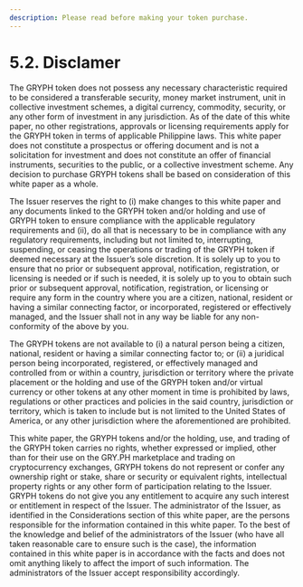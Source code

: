 ```yaml
---
description: Please read before making your token purchase.
---
```


# 5.2. Disclamer

The GRYPH token does not possess any necessary characteristic required to be considered a transferable security, money market instrument, unit in collective investment schemes, a digital currency, commodity, security, or any other form of investment in any jurisdiction. As of the date of this white paper, no other registrations, approvals or licensing requirements apply for the GRYPH token in terms of applicable Philippine laws. This white paper does not constitute a prospectus or offering document and is not a solicitation for investment and does not constitute an offer of financial instruments, securities to the public, or a collective investment scheme. Any decision to purchase GRYPH tokens shall be based on consideration of this white paper as a whole.&#x20;

The Issuer reserves the right to (i) make changes to this white paper and any documents linked to the GRYPH token and/or holding and use of GRYPH token to ensure compliance with the applicable regulatory requirements and (ii), do all that is necessary to be in compliance with any regulatory requirements, including but not limited to, interrupting, suspending, or ceasing the operations or trading of the GRYPH token if deemed necessary at the Issuer’s sole discretion. It is solely up to you to ensure that no prior or subsequent approval, notification, registration, or licensing is needed or if such is needed, it is solely up to you to obtain such prior or subsequent approval, notification, registration, or licensing or require any form in the country where you are a citizen, national, resident or having a similar connecting factor, or incorporated, registered or effectively managed, and the Issuer shall not in any way be liable for any non-conformity of the above by you.

The GRYPH tokens are not available to (i) a natural person being a citizen, national, resident or having a similar connecting factor to; or (ii) a juridical person being incorporated, registered, or effectively managed and controlled from or within a country, jurisdiction or territory where the private placement or the holding and use of the GRYPH token and/or virtual currency or other tokens at any other moment in time is prohibited by laws, regulations or other practices and policies in the said country, jurisdiction or territory, which is taken to include but is not limited to the United States of America, or any other jurisdiction where the aforementioned are prohibited.&#x20;

This white paper, the GRYPH tokens and/or the holding, use, and trading of the GRYPH token carries no rights, whether expressed or implied, other than for their use on the GRY.PH marketplace and trading on cryptocurrency exchanges, GRYPH tokens do not represent or confer any ownership right or stake, share or security or equivalent rights, intellectual property rights or any other form of participation relating to the Issuer. GRYPH tokens do not give you any entitlement to acquire any such interest or entitlement in respect of the Issuer. The administrator of the Issuer, as identified in the Considerations section of this white paper, are the persons responsible for the information contained in this white paper. To the best of the knowledge and belief of the administrators of the Issuer (who have all taken reasonable care to ensure such is the case), the information contained in this white paper is in accordance with the facts and does not omit anything likely to affect the import of such information. The administrators of the Issuer accept responsibility accordingly.
